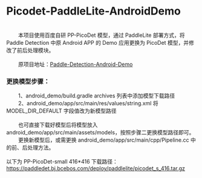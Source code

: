 # Picodet-PaddleLite-AndroidDemo
<br>&nbsp;&nbsp;&nbsp;&nbsp;&nbsp;&nbsp;&nbsp;&nbsp;本项目使用百度自研 PP-PicoDet 模型，通过 PaddleLite 部署方式，将 Paddle Detection 中原 Android APP 的 Demo 应用更换为 PicoDet 模型，并修改了前后处理模块。<br>
<br>&nbsp;&nbsp;&nbsp;&nbsp;&nbsp;&nbsp;&nbsp;&nbsp;原项目地址：[Paddle-Detection-Android-Demo](PaddleDetection)

### 更换模型步骤：<br>
&nbsp;&nbsp;&nbsp;&nbsp;&nbsp;&nbsp;&nbsp;&nbsp;1、android_demo/build.gradle archives 列表中添加模型下载路径 <br>
&nbsp;&nbsp;&nbsp;&nbsp;&nbsp;&nbsp;&nbsp;&nbsp;2、android_demo/app/src/main/res/values/string.xml 将 MODEL_DIR_DEFAULT 字段值改为新模型路径 <br><br>
&nbsp;&nbsp;&nbsp;&nbsp;&nbsp;&nbsp;&nbsp;&nbsp;也可直接下载好模型后将模型放入 android_demo/app/src/main/assets/models，按照步骤二更换模型路径即可。 <br>
&nbsp;&nbsp;&nbsp;&nbsp;&nbsp;&nbsp;&nbsp;&nbsp;更换新模型后，或需更换 android_demo/app/src/main/cpp/Pipeline.cc 中的前、后处理方法。<br><br>
以下为 PP-PicoDet-small 416*416 下载路径：<br>
  https://paddledet.bj.bcebos.com/deploy/paddlelite/picodet_s_416.tar.gz
